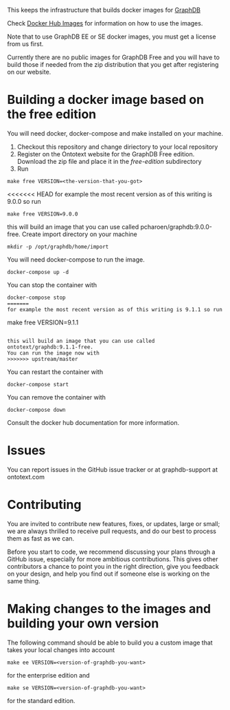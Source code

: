This keeps the infrastructure that builds docker images for [GraphDB](http://graphdb.ontotext.com/)

Check [Docker Hub Images](https://hub.docker.com/r/ontotext/graphdb/) for information on how to use the images.

Note that to use GraphDB EE or SE docker images, you must get a license from us first.

Currently there are no public images for GraphDB Free and you will have to
build those if needed from the zip distribution that you get after registering
on our website.

# Building a docker image based on the free edition

You will need docker, docker-compose and make installed on your machine.

1. Checkout this repository and change diriectory to your local repository
1. Register on the Ontotext website for the GraphDB Free edition. Download the zip file and place it in the *free-edition* subdirectory
1. Run
```shell
make free VERSION=<the-version-that-you-got>
```

<<<<<<< HEAD
for example the most recent version as of this writing is 9.0.0 so run
```shell
make free VERSION=9.0.0
```

this will build an image that you can use called pcharoen/graphdb:9.0.0-free.
Create import directory on your machine
```shell
mkdir -p /opt/graphdb/home/import
```
You will need docker-compose to run the image.
```shell
docker-compose up -d
```
You can stop the container with
```shell
docker-compose stop
=======
for example the most recent version as of this writing is 9.1.1 so run
```
make free VERSION=9.1.1
```

this will build an image that you can use called ontotext/graphdb:9.1.1-free.
You can run the image now with
>>>>>>> upstream/master
```
You can restart the container with
```shell
docker-compose start
```
You can remove the container with
```shell
docker-compose down
```

Consult the docker hub documentation for more information.


# Issues

You can report issues in the GitHub issue tracker or at graphdb-support at ontotext.com


# Contributing

You are invited to contribute new features, fixes, or updates, large or small;
we are always thrilled to receive pull requests, and do our best to process
them as fast as we can.

Before you start to code, we recommend discussing your plans through a GitHub
issue, especially for more ambitious contributions. This gives other
contributors a chance to point you in the right direction, give you feedback on
your design, and help you find out if someone else is working on the same
thing.

# Making changes to the images and building your own version

The following command should be able to build you a custom image that takes your local changes into account

```shell
make ee VERSION=<version-of-graphdb-you-want>
```
for the enterprise edition and

```shell
make se VERSION=<version-of-graphdb-you-want>
```

for the standard edition.
